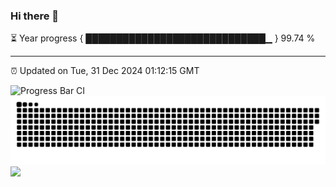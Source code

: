 ### Hi there 👋

⏳ Year progress { █████████████████████████████▁ } 99.74 %

---

⏰ Updated on Tue, 31 Dec 2024 01:12:15 GMT

![Progress Bar CI](https://github.com/liununu/liununu/workflows/Progress%20Bar%20CI/badge.svg)![](https://raw.githubusercontent.com/L1cardo/L1cardo/main/assets/github-contribution-grid-snake.svg)![](https://raw.githubusercontent.com/seesaws/seesaws/main/assets/github-contribution-grid-snake.svg)
